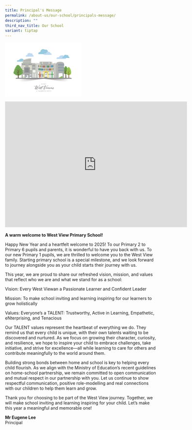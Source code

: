 ```yaml
---
title: Principal's Message
permalink: /about-us/our-school/principals-message/
description: ""
third_nav_title: Our School
variant: tiptap
---
```

<div class="isomer-image-wrapper">
<img style="width:50%;" height="auto" width="100%" alt="Principal's Message" src="/images/school.jpeg">
</div>
<p></p>
<div class="iframe-wrapper">
<iframe height="415" width="600" allowfullscreen="true" frameborder="0" src="https://www.youtube.com/embed/r6AWuGv5sW0?si=Gks_ToiL1EDRUept"></iframe>
</div>
<p><strong>A warm welcome to West View Primary School!</strong>
</p>
<p>Happy New Year and a heartfelt welcome to 2025! To our Primary 2 to Primary
6 pupils and parents, it is wonderful to have you back with us. To our
new Primary 1 pupils, we are thrilled to welcome you to the West View family.
Starting primary school is a special milestone, and we look forward to
journey alongside you as your child starts their journey with us.</p>
<p>This year, we are proud to share our refreshed vision, mission, and values
that reflect who we are and what we stand for as a school:</p>
<p>Vision: Every West Viewan a Passionate Learner and Confident Leader</p>
<p>Mission: To make school inviting and learning inspiring for our learners
to grow holistically</p>
<p>Values: Everyone’s a TALENT: Trustworthy, Active in Learning, Empathetic,
eNterprising, and Tenacious</p>
<p>Our TALENT values represent the heartbeat of everything we do. They remind
us that every child is unique, with their own talents waiting to be discovered
and nurtured. As we focus on growing their character, curiosity, and resilience,
we hope to inspire your child to embrace challenges, take initiative, and
strive for excellence—all while learning to care for others and contribute
meaningfully to the world around them.</p>
<p>Building strong bonds between home and school is key to helping every
child flourish. As we align with the Ministry of Education’s recent guidelines
on home-school partnership, we remain committed to open communication and
mutual respect in our partnership with you. Let us continue to show respectful
communication, positive role-modelling and real connections with our children
to help them learn and grow.</p>
<p>Thank you for choosing to be part of the West View journey. Together,
we will make school inviting and learning inspiring for your child. Let’s
make this year a meaningful and memorable one!</p>
<p><strong>Mr Eugene Lee</strong> 
<br>Principal</p>